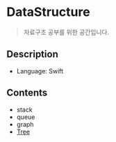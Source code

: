 # DataStructure

> 자료구조 공부를 위한 공간입니다. 

## Description

- Language: Swift

## Contents
- stack
- queue
- graph
- [Tree](https://github.com/JoongChangYang/DataStructure/blob/master/Tree.md)



